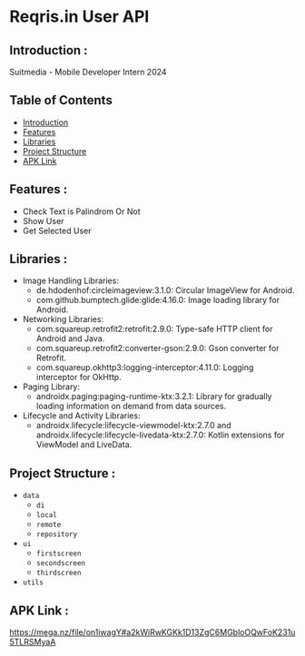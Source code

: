 # Reqris.in User API

## <a name="introduction"></a> Introduction :
Suitmedia - Mobile Developer Intern 2024

## Table of Contents

- [Introduction](#introduction)
- [Features](#features)
- [Libraries](#libraries)
- [Project Structure](#project-structures)
- [APK Link](#apk-link)

## <a name="features"></a> Features :
- Check Text is Palindrom Or Not
- Show User
- Get Selected User

## <a name="libraries"></a> Libraries :
- Image Handling Libraries:
  - de.hdodenhof:circleimageview:3.1.0: Circular ImageView for Android.
  - com.github.bumptech.glide:glide:4.16.0: Image loading library for Android.
- Networking Libraries:
  - com.squareup.retrofit2:retrofit:2.9.0: Type-safe HTTP client for Android and Java.
  - com.squareup.retrofit2:converter-gson:2.9.0: Gson converter for Retrofit.
  - com.squareup.okhttp3:logging-interceptor:4.11.0: Logging interceptor for OkHttp.
- Paging Library:
  - androidx.paging:paging-runtime-ktx:3.2.1: Library for gradually loading information on demand from data sources.
- Lifecycle and Activity Libraries:
  - androidx.lifecycle:lifecycle-viewmodel-ktx:2.7.0 and androidx.lifecycle:lifecycle-livedata-ktx:2.7.0: Kotlin extensions for ViewModel and LiveData.
  
## <a name="project-structures"></a> Project Structure :
* `data`
  * `di`
  * `local`
  * `remote`
  * `repository`
* `ui`
  * `firstscreen`
  * `secondscreen`
  * `thirdscreen`
* `utils`

## <a name="apk-link"></a> APK Link :
https://mega.nz/file/on1iwagY#a2kWiRwKGKk1D13ZgC6MGbloOQwFoK231u5TLRSMyaA
